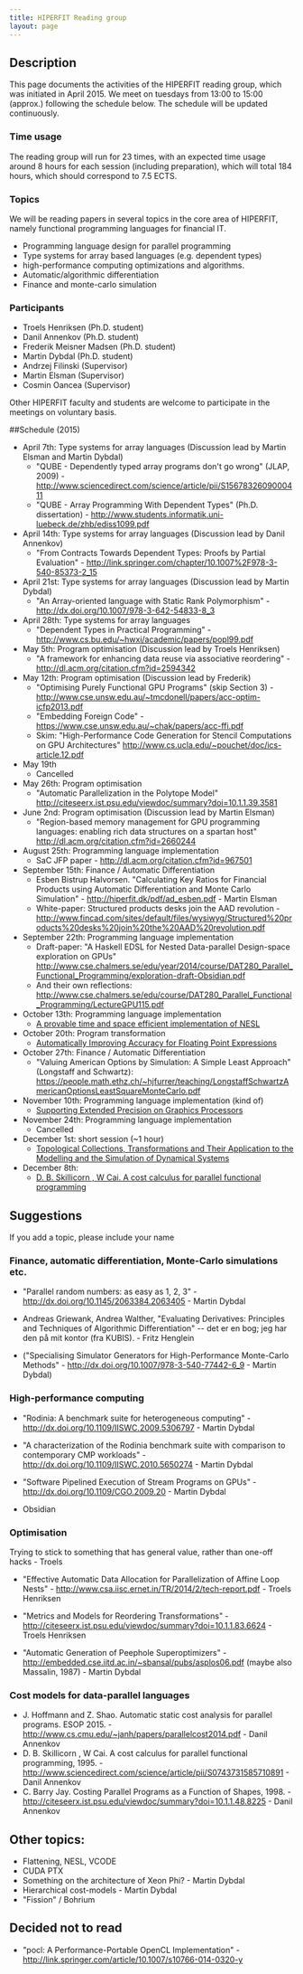 ```yaml
---
title: HIPERFIT Reading group
layout: page
---
```


## Description

This page documents the activities of the HIPERFIT reading group,
which was initiated in April 2015. We meet on tuesdays from 13:00 to
15:00 (approx.) following the schedule below. The schedule will be
updated continuously.

### Time usage

The reading group will run for 23 times, with an expected time usage
around 8 hours for each session (including preparation), which will
total 184 hours, which should correspond to 7.5 ECTS.

### Topics
We will be reading papers in several topics in the core area of
HIPERFIT, namely functional programming languages for financial IT.

 * Programming language design for parallel programming
 * Type systems for array based languages (e.g. dependent types)
 * high-performance computing optimizations and algorithms.
 * Automatic/algorithmic differentiation
 * Finance and monte-carlo simulation

### Participants
 * Troels Henriksen (Ph.D. student)
 * Danil Annenkov (Ph.D. student)
 * Frederik Meisner Madsen (Ph.D. student)
 * Martin Dybdal (Ph.D. student)
 * Andrzej Filinski (Supervisor)
 * Martin Elsman (Supervisor)
 * Cosmin Oancea (Supervisor)

Other HIPERFIT faculty and students are welcome to participate in the
meetings on voluntary basis.


##Schedule (2015)

 * April 7th: Type systems for array languages (Discussion lead by Martin Elsman and Martin Dybdal)
   * "QUBE - Dependently typed array programs don't go wrong" (JLAP, 2009) - <http://www.sciencedirect.com/science/article/pii/S1567832609000411>
   * "QUBE - Array Programming With Dependent Types" (Ph.D. dissertation) - <http://www.students.informatik.uni-luebeck.de/zhb/ediss1099.pdf>
 * April 14th: Type systems for array languages (Discussion lead by Danil Annenkov)
   * "From Contracts Towards Dependent Types: Proofs by Partial Evaluation" - <http://link.springer.com/chapter/10.1007%2F978-3-540-85373-2_15>
 * April 21st: Type systems for array languages (Discussion lead by Martin Dybdal)
   * "An Array-oriented language with Static Rank Polymorphism" - <http://dx.doi.org/10.1007/978-3-642-54833-8_3>
 * April 28th: Type systems for array languages
   * "Dependent Types in Practical Programming" - http://www.cs.bu.edu/~hwxi/academic/papers/popl99.pdf
 * May 5th: Program optimisation (Discussion lead by Troels Henriksen)
   * "A framework for enhancing data reuse via associative reordering" - <http://dl.acm.org/citation.cfm?id=2594342>
 * May 12th: Program optimisation (Discussion lead by Frederik)
   * "Optimising Purely Functional GPU Programs" (skip Section 3) - <http://www.cse.unsw.edu.au/~tmcdonell/papers/acc-optim-icfp2013.pdf>
   * "Embedding Foreign Code" - <https://www.cse.unsw.edu.au/~chak/papers/acc-ffi.pdf>
   * Skim: "High-Performance Code Generation for Stencil Computations on GPU Architectures" <http://www.cs.ucla.edu/~pouchet/doc/ics-article.12.pdf>
 * May 19th
   * Cancelled
 * May 26th: Program optimisation
   * "Automatic Parallelization in the Polytope Model" <http://citeseerx.ist.psu.edu/viewdoc/summary?doi=10.1.1.39.3581>
 * June 2nd: Program optimisation (Discussion lead by Martin Elsman)
   * "Region-based memory management for GPU programming languages: enabling rich data structures on a spartan host" <http://dl.acm.org/citation.cfm?id=2660244>
 * August 25th: Programming language implementation
   * SaC JFP paper - <http://dl.acm.org/citation.cfm?id=967501>
 * September 15th: Finance / Automatic Differentiation
   * Esben Bistrup Halvorsen. "Calculating Key Ratios for Financial
     Products using Automatic Differentiation and Monte Carlo
     Simulation" - http://hiperfit.dk/pdf/ad_esben.pdf - Martin Elsman
   * White-paper: Structured products desks join the AAD revolution -
     <http://www.fincad.com/sites/default/files/wysiwyg/Structured%20products%20desks%20join%20the%20AAD%20revolution.pdf>
 * September 22th: Programming language implementation
   * Draft-paper: "A Haskell EDSL for Nested Data-parallel
     Design-space exploration on GPUs"
     <http://www.cse.chalmers.se/edu/year/2014/course/DAT280_Parallel_Functional_Programming/exploration-draft-Obsidian.pdf>
   * And their own reflections:
     <http://www.cse.chalmers.se/edu/course/DAT280_Parallel_Functional_Programming/LectureGPU115.pdf>
 * October 13th: Programming language implementation
   * [A provable time and space efficient implementation of NESL](http://dl.acm.org/citation.cfm?id=232650)
 * October 20th: Program transformation
   * [Automatically Improving Accuracy for Floating Point Expressions](http://herbie.uwplse.org/pldi15-paper.pdf)
 * October 27th: Finance / Automatic Differentiation
   * "Valuing American Options by Simulation: A Simple Least Approach" (Longstaff and Schwartz): <https://people.math.ethz.ch/~hjfurrer/teaching/LongstaffSchwartzAmericanOptionsLeastSquareMonteCarlo.pdf>
 * November 10th: Programming language implementation (kind of)
   * [Supporting Extended Precision on Graphics Processors](http://event.cwi.nl/damon2010/gpuprecision.pdf)
 * November 24th: Programming language implementation
    * Cancelled
 * December 1st: short session (~1 hour)
    * [Topological Collections, Transformations and Their Application to the Modelling and the Simulation of Dynamical Systems](http://link.springer.com/chapter/10.1007%2F3-540-44881-0_16)
 * December 8th:
    * [D. B. Skillicorn , W Cai. A cost calculus for parallel functional programming](http://www.sciencedirect.com/science/article/pii/S0743731585710891)

## Suggestions

If you add a topic, please include your name

### Finance, automatic differentiation, Monte-Carlo simulations etc.

 * "Parallel random numbers: as easy as 1, 2, 3" - http://dx.doi.org/10.1145/2063384.2063405 - Martin Dybdal

 * Andreas Griewank, Andrea Walther, "Evaluating Derivatives: Principles and Techniques of Algorithmic Differentiation" -- det er en bog; jeg har den på mit kontor (fra KUBIS). - Fritz Henglein

 * ("Specialising Simulator Generators for High-Performance Monte-Carlo Methods" - http://dx.doi.org/10.1007/978-3-540-77442-6_9 - Martin Dybdal)

### High-performance computing

 * "Rodinia: A benchmark suite for heterogeneous computing" - http://dx.doi.org/10.1109/IISWC.2009.5306797 - Martin Dybdal

 * "A characterization of the Rodinia benchmark suite with comparison to contemporary CMP workloads" - http://dx.doi.org/10.1109/IISWC.2010.5650274 - Martin Dybdal

 * "Software Pipelined Execution of Stream Programs on GPUs" - http://dx.doi.org/10.1109/CGO.2009.20 - Martin Dybdal

 * Obsidian

### Optimisation

Trying to stick to something that has general value, rather than one-off hacks - Troels

 * "Effective Automatic Data Allocation for Parallelization of Affine Loop Nests" - http://www.csa.iisc.ernet.in/TR/2014/2/tech-report.pdf - Troels Henriksen

 * "Metrics and Models for Reordering Transformations" - http://citeseerx.ist.psu.edu/viewdoc/summary?doi=10.1.1.83.6624 - Troels Henriksen

 * "Automatic Generation of Peephole Superoptimizers" - http://embedded.cse.iitd.ac.in/~sbansal/pubs/asplos06.pdf (maybe also Massalin, 1987) - Martin Dybdal

### Cost models for data-parallel languages

* J.  Hoffmann  and  Z.  Shao. Automatic  static  cost  analysis  for  parallel programs. ESOP 2015. - http://www.cs.cmu.edu/~janh/papers/parallelcost2014.pdf - Danil Annenkov
* D. B. Skillicorn , W Cai. A cost calculus for parallel functional programming, 1995. - http://www.sciencedirect.com/science/article/pii/S0743731585710891 - Danil Annenkov
*  C. Barry Jay. Costing Parallel Programs as a Function of Shapes, 1998. - http://citeseerx.ist.psu.edu/viewdoc/summary?doi=10.1.1.48.8225 - Danil Annenkov

## Other topics:

 * Flattening, NESL, VCODE
 * CUDA PTX
 * Something on the architecture of Xeon Phi? - Martin Dybdal
 * Hierarchical cost-models - Martin Dybdal
 * "Fission" / Bohrium

## Decided not to read

 *  "pocl: A Performance-Portable OpenCL Implementation" - http://link.springer.com/article/10.1007/s10766-014-0320-y
